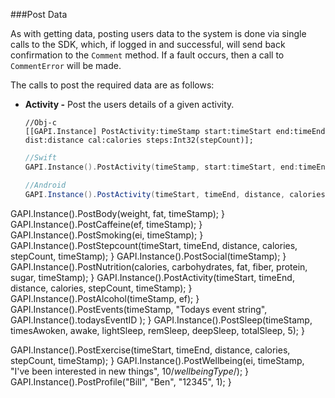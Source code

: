 ###Post Data

As with getting data, posting users data to the system is done via single calls to the SDK, which, if logged in and successful, will send back confirmation to the `Comment` method. If a fault occurs, then a call to `CommentError` will be made.

The calls to post the required data are as follows:
* **Activity -** Post the users details of a given activity.

    ```obj-c
    //Obj-c
    [[GAPI.Instance] PostActivity:timeStamp start:timeStart end:timeEnd dist:distance cal:calories steps:Int32(stepCount)];
    ```
    ```swift
    //Swift
    GAPI.Instance().PostActivity(timeStamp, start:timeStart, end:timeEnd, dist:distance, cal:calories, steps:Int32(stepCount));
    ```
    ```java
    //Android
    GAPI.Instance().PostActivity(timeStart, timeEnd, distance, calories, stepCount, timeStamp);
    ```


GAPI.Instance().PostBody(weight, fat, timeStamp); }
GAPI.Instance().PostCaffeine(ef, timeStamp); }
GAPI.Instance().PostSmoking(ei, timeStamp); }
GAPI.Instance().PostStepcount(timeStart, timeEnd, distance, calories, stepCount, timeStamp); }
GAPI.Instance().PostSocial(timeStamp); }
GAPI.Instance().PostNutrition(calories, carbohydrates, fat, fiber, protein, sugar, timeStamp); }
GAPI.Instance().PostActivity(timeStart, timeEnd, distance, calories, stepCount, timeStamp); }
GAPI.Instance().PostAlcohol(timeStamp, ef); }
GAPI.Instance().PostEvents(timeStamp, "Todays event string", GAPI.Instance().todaysEventID ); }
GAPI.Instance().PostSleep(timeStamp, timesAwoken, awake, lightSleep, remSleep, deepSleep, totalSleep, 5); }

GAPI.Instance().PostExercise(timeStart, timeEnd, distance, calories, stepCount, timeStamp); }
GAPI.Instance().PostWellbeing(ei, timeStamp, "I've been interested in new things", 10/*wellbeingType*/); }
GAPI.Instance().PostProfile("Bill", "Ben", "12345", 1); }

        